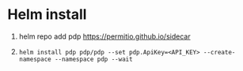 # Helm install

1. helm repo add pdp https://permitio.github.io/sidecar

2. ```helm install pdp pdp/pdp --set pdp.ApiKey=<API_KEY> --create-namespace --namespace pdp --wait```